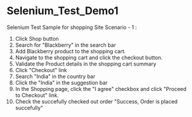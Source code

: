 # Selenium_Test_Demo1
Selenium Test Sample for shopping Site
Scenario - 1 :
1. Click Shop button
2. Search for "Blackberry" in the search bar
3. Add Blackberry product to the shopping cart.
4. Navigate to the shopping cart and click the checkout button.
5. Validate the Product details in the shopping cart summary
8. Click "Checkout" link
9. Search "India" in the country bar
10. Click the "India" in the suggestion bar
11. In the Shopping page, click the "I agree" checkbox and click "Proceed to Checkout" link.
12. Check the succefully checked out order "Success, Order is placed succefully"
